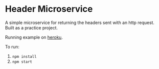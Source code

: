 # Header Microservice

A simple microservice for returning the headers sent with an http request. Built as a practice project.

Running example on [heroku](https://vanvlack-header.herokuapp.com/).

To run:
1. `npm install`
2. `npm start`
